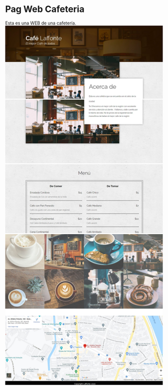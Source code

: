 # Pag Web Cafeteria
Esta es una WEB de una cafetería.
![](img/cafe1.JPG)
![](img/cafe2.JPG)
![](img/cafe3.JPG)
![](img/cafe4.JPG)
![](img/cafe5.JPG)

